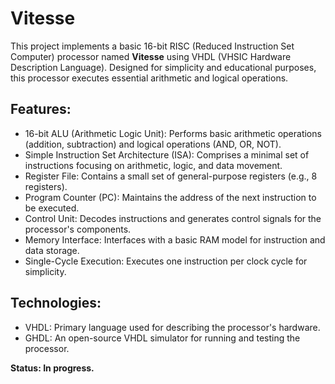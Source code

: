 # Vitesse
This project implements a basic 16-bit RISC (Reduced Instruction Set Computer) processor named **Vitesse** using VHDL (VHSIC Hardware Description Language). Designed for simplicity and educational purposes, this processor executes essential arithmetic and logical operations.
## Features:
* 16-bit ALU (Arithmetic Logic Unit): Performs basic arithmetic operations (addition, subtraction) and logical operations (AND, OR, NOT).
* Simple Instruction Set Architecture (ISA): Comprises a minimal set of instructions focusing on arithmetic, logic, and data movement.
* Register File: Contains a small set of general-purpose registers (e.g., 8 registers).
* Program Counter (PC): Maintains the address of the next instruction to be executed.
* Control Unit: Decodes instructions and generates control signals for the processor's components.
* Memory Interface: Interfaces with a basic RAM model for instruction and data storage.
* Single-Cycle Execution: Executes one instruction per clock cycle for simplicity.
## Technologies: 
* VHDL: Primary language used for describing the processor's hardware.
* GHDL: An open-source VHDL simulator for running and testing the processor.

**Status: In progress.**
